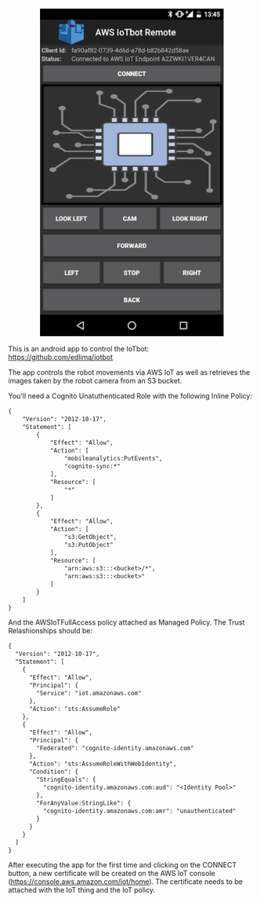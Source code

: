 <p align="center">
  <img src="iotbotapp.png" width="375"/>
</p>

This is an android app to control the IoTbot: https://github.com/edlima/iotbot

The app controls the robot movements via AWS IoT as well as retrieves the images taken by the robot camera from an S3 bucket.

You'll need a Cognito Unatuthenticated Role with the following Inline Policy:

```
{
    "Version": "2012-10-17",
    "Statement": [
        {
            "Effect": "Allow",
            "Action": [
                "mobileanalytics:PutEvents",
                "cognito-sync:*"
            ],
            "Resource": [
                "*"
            ]
        },
        {
            "Effect": "Allow",
            "Action": [
                "s3:GetObject",
                "s3:PutObject"
            ],
            "Resource": [
                "arn:aws:s3:::<bucket>/*",
                "arn:aws:s3:::<bucket>"
            ]
        }
    ]
}
```

And the AWSIoTFullAccess policy attached as Managed Policy. The Trust Relashionships should be:

```
{
  "Version": "2012-10-17",
  "Statement": [
    {
      "Effect": "Allow",
      "Principal": {
        "Service": "iot.amazonaws.com"
      },
      "Action": "sts:AssumeRole"
    },
    {
      "Effect": "Allow",
      "Principal": {
        "Federated": "cognito-identity.amazonaws.com"
      },
      "Action": "sts:AssumeRoleWithWebIdentity",
      "Condition": {
        "StringEquals": {
          "cognito-identity.amazonaws.com:aud": "<Identity Pool>"
        },
        "ForAnyValue:StringLike": {
          "cognito-identity.amazonaws.com:amr": "unauthenticated"
        }
      }
    }
  ]
}
```

After executing the app for the first time and clicking on the CONNECT button, a new certificate will be created on the AWS IoT console (https://console.aws.amazon.com/iot/home). The certificate needs to be attached with the IoT thing and the IoT policy. 
